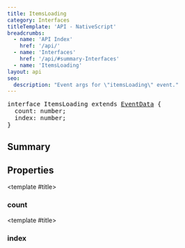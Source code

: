 ```yaml
---
title: ItemsLoading
category: Interfaces
titleTemplate: 'API - NativeScript'
breadcrumbs: 
  - name: 'API Index'
    href: '/api/'
  - name: 'Interfaces'
    href: '/api/#summary-Interfaces'
  - name: 'ItemsLoading'
layout: api
seo:
  description: "Event args for \"itemsLoading\" event."
---
```


<!-- This page is auto generated, do not edit manually. -->
<!-- Run "yarn generate:api-docs" to regenerate -->

<script setup lang="ts">
  import { provide } from "vue";
  import API_DATA from "./ItemsLoading.data.json";
  
  provide('API_DATA', API_DATA);
</script>

<APIRefHierarchy v-once />

<pre class="not-prose [&_a]:text-blue-400 [&_a]:no-underline">interface ItemsLoading extends <a href="/api/interface/EventData">EventData</a> {
  count: number;
  index: number;
}</pre>

<APIRefComment commentBase64="eyJibG9ja1RhZ3MiOltdLCJtb2RpZmllclRhZ3MiOnt9LCJzdW1tYXJ5IjpbeyJraW5kIjoidGV4dCIsInRleHQiOiJFdmVudCBhcmdzIGZvciBcIml0ZW1zTG9hZGluZ1wiIGV2ZW50LiJ9XX0=" v-once />

## <Heading ignore>Summary</Heading>

<APIRefSummary v-once />

## Properties

<div class="">

<APIRef for="1732" v-once>

<template #title>

### count

</template>

</APIRef>

</div>

<div class="">

<APIRef for="1731" v-once>

<template #title>

### index

</template>

</APIRef>

</div>
